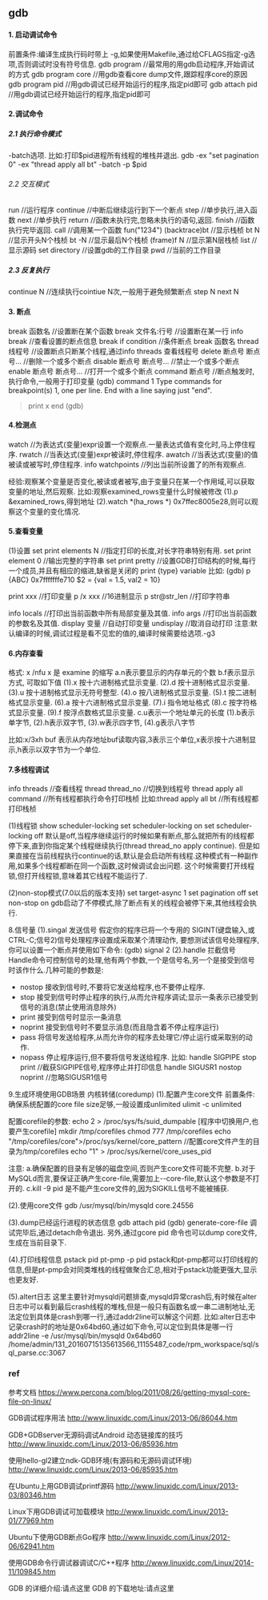 ## gdb

#### 1. 启动调试命令
前置条件:编译生成执行码时带上 -g,如果使用Makefile,通过给CFLAGS指定-g选项,否则调试时没有符号信息.
gdb program //最常用的用gdb启动程序,开始调试的方式
gdb program core //用gdb查看core dump文件,跟踪程序core的原因
gdb program pid //用gdb调试已经开始运行的程序,指定pid即可
gdb attach pid //用gdb调试已经开始运行的程序,指定pid即可

#### 2.调试命令
##### 2.1 执行命令模式
-batch选项.
比如:打印$pid进程所有线程的堆栈并退出.
gdb -ex "set pagination 0" -ex "thread apply all bt" -batch -p $pid

###### 2.2 交互模式
run             //运行程序
continue        //中断后继续运行到下一个断点
step            //单步执行,进入函数
next            //单步执行
return          //函数未执行完,忽略未执行的语句,返回.
finish          //函数执行完毕返回.
call            //调用某一个函数 fun("1234")
(backtrace)bt   //显示栈桢
bt N            //显示开头N个栈桢
bt -N           //显示最后N个栈桢
(frame)f N      //显示第N层栈桢
list            //显示源码
set directory   //设置gdb的工作目录
pwd             //当前的工作目录

##### 2.3 反复执行
continue N    //连续执行cointiue N次,一般用于避免频繁断点
step N
next N

#### 3. 断点
break 函数名                         //设置断在某个函数
break 文件名:行号                    //设置断在某一行
info break                          //查看设置的断点信息
break if condition                  //条件断点
break 函数名 thread 线程号           //设置断点只断某个线程,通过info threads 查看线程号
delete 断点号 断点号...              //删除一个或多个断点
disable 断点号 断点号...             //禁止一个或多个断点
enable 断点号 断点号...              //打开一个或多个断点
command 断点号                      //断点触发时,执行命令,一般用于打印变量
(gdb) command 1
Type commands for breakpoint(s) 1, one per line.
End with a line saying just "end".
>print x
>end
(gdb)

#### 4.检测点
watch               //为表达式(变量)expr设置一个观察点.一量表达式值有变化时,马上停住程序.
rwatch              //当表达式(变量)expr被读时,停住程序.
awatch              //当表达式(变量)的值被读或被写时,停住程序.
info watchpoints    //列出当前所设置了的所有观察点.

经验:观察某个变量是否变化,被读或者被写,由于变量只在某一个作用域,可以获取变量的地址,然后观察.
比如:观察examined_rows变量什么时候被修改
(1).p &examined_rows,得到地址
(2).watch *(ha_rows *) 0x7ffec8005e28,则可以观察这个变量的变化情况.

#### 5.查看变量
(1)设置
set print elements N //指定打印的长度,对长字符串特别有用.
set print element 0 //输出完整的字符串
set print pretty //设置GDB打印结构的时候,每行一个成员,并且有相应的缩进,缺省是关闭的
print {type} variable
比如:
(gdb) p {ABC} 0x7fffffffe710
$2 = {val = 1.5, val2 = 10}

print xxx //打印变量
p /x xxx //16进制显示
p str@str_len //打印字符串

info locals //打印出当前函数中所有局部变量及其值.
info args //打印出当前函数的参数名及其值.
display 变量 //自动打印变量
undisplay //取消自动打印
注意:默认编译的时候,调试过程是看不见宏的值的,编译时候需要给选项.-g3

#### 6.内存查看
格式: x /nfu <addr> x 是 examine 的缩写
a.n表示要显示的内存单元的个数
b.f表示显示方式, 可取如下值
(1).x 按十六进制格式显示变量.
(2).d 按十进制格式显示变量.
(3).u 按十进制格式显示无符号整型.
(4).o 按八进制格式显示变量.
(5).t 按二进制格式显示变量.
(6).a 按十六进制格式显示变量.
(7).i 指令地址格式
(8).c 按字符格式显示变量.
(9).f 按浮点数格式显示变量.
c.u表示一个地址单元的长度
(1).b表示单字节,
(2).h表示双字节,
(3).w表示四字节,
(4).g表示八字节

比如:x/3xh buf
表示从内存地址buf读取内容,3表示三个单位,x表示按十六进制显示,h表示以双字节为一个单位.

#### 7.多线程调试
info threads //查看线程
thread thread_no //切换到线程号
thread apply all command //所有线程都执行命令打印栈桢
比如:thread apply all bt //所有线程都打印栈桢

(1)线程锁
show scheduler-locking
set scheduler-locking on
set scheduler-locking off
默认是off,当程序继续运行的时候如果有断点,那么就把所有的线程都停下来,直到你指定某个线程继续执行(thread thread_no apply continue).
但是如果直接在当前线程执行continue的话,默认是会启动所有线程.这种模式有一种副作用,如果多个线程都断在同一个函数,这时候调试会出问题.
这个时候需要打开线程锁,但打开线程锁,意味着其它线程不能运行了.

(2)non-stop模式(7.0以后的版本支持)
set target-async 1
set pagination off
set non-stop on
gdb启动了不停模式,除了断点有关的线程会被停下来,其他线程会执行.

8.信号量
(1).singal 发送信号
假定你的程序已将一个专用的 SIGINT(键盘输入,或CTRL-C;信号2)信号处理程序设置成采取某个清理动作,
要想测试该信号处理程序,你可以设置一个断点并使用如下命令:
(gdb) signal 2
(2).handle 拦截信号
Handle命令可控制信号的处理,他有两个参数,一个是信号名,另一个是接受到信号时该作什么.几种可能的参数是:
* nostop 接收到信号时,不要将它发送给程序,也不要停止程序.
* stop 接受到信号时停止程序的执行,从而允许程序调试;显示一条表示已接受到信号的消息(禁止使用消息除外)
* print 接受到信号时显示一条消息
* noprint 接受到信号时不要显示消息(而且隐含着不停止程序运行)
* pass 将信号发送给程序,从而允许你的程序去处理它/停止运行或采取别的动作.
* nopass 停止程序运行,但不要将信号发送给程序.
比如:
handle SIGPIPE stop print //截获SIGPIPE信号,程序停止并打印信息
handle SIGUSR1 nostop noprint //忽略SIGUSR1信号

9.生成环境使用GDB场景
内核转储(coredump)
(1).配置产生core文件
前置条件:确保系统配置的core file size足够,一般设置成unlimited
ulimit -c unlimited

配置corefile的参数:
echo 2 > /proc/sys/fs/suid_dumpable [程序中切换用户,也要产生corefile]
mkdir /tmp/corefiles
chmod 777 /tmp/corefiles
echo "/tmp/corefiles/core">/proc/sys/kernel/core_pattern //配置core文件产生的目录为/tmp/corefiles
echo "1" > /proc/sys/kernel/core_uses_pid

注意:
a.确保配置的目录有足够的磁盘空间,否则产生core文件可能不完整.
b.对于MySQLd而言,要保证正确产生core-file,需要加上--core-file,默认这个参数是不打开的.
c.kill -9 pid 是不能产生core文件的,因为SIGKILL信号不能被捕获.

(2).使用core文件
gdb /usr/mysql/bin/mysqld core.24556

(3).dump已经运行进程的状态信息
gdb attach pid
(gdb) generate-core-file
调试完毕后,通过detach命令退出.
另外,通过gcore pid 命令也可以dump core文件,生成在当前目录下.

(4).打印线程信息
pstack pid
pt-pmp -p pid
pstack和pt-pmp都可以打印线程的信息,但是pt-pmp会对同类堆栈的线程做聚合汇总,相对于pstack功能更强大,显示也更友好.

(5).altert日志
这里主要针对mysqld问题排查,mysqld异常crash后,有时候在alter日志中可以看到最后crash线程的堆栈,但是一般只有函数名或一串二进制地址,无法定位到具体是crash到哪一行,通过addr2line可以解这个问题.
比如:alter日志中记录crash时的地址是0x64bd60,通过如下命令,可以定位到具体是哪一行
addr2line -e /usr/mysql/bin/mysqld 0x64bd60
/home/admin/131_20160715135613566_11155487_code/rpm_workspace/sql/sql_parse.cc:3067


### ref

参考文档
https://www.percona.com/blog/2011/08/26/getting-mysql-core-file-on-linux/

GDB调试程序用法 http://www.linuxidc.com/Linux/2013-06/86044.htm

GDB+GDBserver无源码调试Android 动态链接库的技巧 http://www.linuxidc.com/Linux/2013-06/85936.htm

使用hello-gl2建立ndk-GDB环境(有源码和无源码调试环境) http://www.linuxidc.com/Linux/2013-06/85935.htm

在Ubuntu上用GDB调试printf源码 http://www.linuxidc.com/Linux/2013-03/80346.htm

Linux下用GDB调试可加载模块 http://www.linuxidc.com/Linux/2013-01/77969.htm

Ubuntu下使用GDB断点Go程序 http://www.linuxidc.com/Linux/2012-06/62941.htm

使用GDB命令行调试器调试C/C++程序 http://www.linuxidc.com/Linux/2014-11/109845.htm

GDB 的详细介绍:请点这里
GDB 的下载地址:请点这里